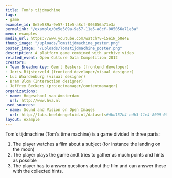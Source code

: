 ```yaml
---
title: Tom's tijdmachine
tags:
- game
example_id: 0e5e589a-9e57-11e5-a8cf-005056a71e3a
permalink: "/example/0e5e589a-9e57-11e5-a8cf-005056a71e3a"
menu: examples
media_url: https://www.youtube.com/watch?v=i5eiN_b0e4E
thumb_image: "/uploads/Tomstijdmachine_poster.png"
poster_image: "/uploads/Tomstijdmachine_poster.png"
description: A platform game combined with archive video
related_event: Open Culture Data Competition 2012
creators:
- Team Breadmonkey: Geert Beskers (frontend developer)
- Joris Bijsterveld (frontend developer/visual designer)
- Luc Waardenburg (visual designer)
- Bram Blom (Interaction designer)
- Jeffrey Beckers (projectmanager/contentmanager)
organizations:
- name: Hogeschool van Amsterdam
  url: http://www.hva.nl
used_sources:
- name: Sound and Vision on Open Images
  url: http://labs.beeldengeluid.nl/datasets#dbd157b4-edb3-11e4-8099-005056a71e3a
layout: example
---
```


Tom's tijdmachine (Tom's time machine) is a game divided in three parts: 

1.  The player watches a film about a subject (for instance the landing on the moon)
2.  The player plays the game andt tries to gather as much points and hints as possible
3.  The player has to answer questions about the film and can answer these with the collected hints.
